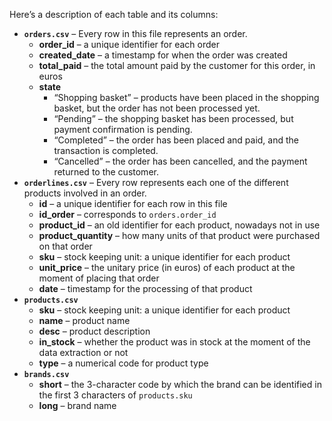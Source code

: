 Here’s a description of each table and its columns:

- **`orders.csv`** – Every row in this file represents an order.
    - **order_id** – a unique identifier for each order
    - **created_date** – a timestamp for when the order was created
    - **total_paid** – the total amount paid by the customer for this order, in euros
    - **state**
        - “Shopping basket” – products have been placed in the shopping basket, but the order has not been processed yet.
        - “Pending” – the shopping basket has been processed, but payment confirmation is pending.
        - “Completed” – the order has been placed and paid, and the transaction is completed.
        - “Cancelled” – the order has been cancelled, and the payment returned to the customer.
- **`orderlines.csv`** – Every row represents each one of the different products involved in an order.
    - **id** – a unique identifier for each row in this file
    - **id_order** – corresponds to `orders.order_id`
    - **product_id** – an old identifier for each product, nowadays not in use
    - **product_quantity** – how many units of that product were purchased on that order
    - **sku** – stock keeping unit: a unique identifier for each product
    - **unit_price** – the unitary price (in euros) of each product at the moment of placing that order
    - **date** – timestamp for the processing of that product
- **`products.csv`**
    - **sku** – stock keeping unit: a unique identifier for each product
    - **name** – product name
    - **desc** – product description
    - **in_stock** – whether the product was in stock at the moment of the data extraction or not
    - **type** – a numerical code for product type
- **`brands.csv`**
    - **short** – the 3-character code by which the brand can be identified in the first 3 characters of `products.sku`
    - **long** – brand name